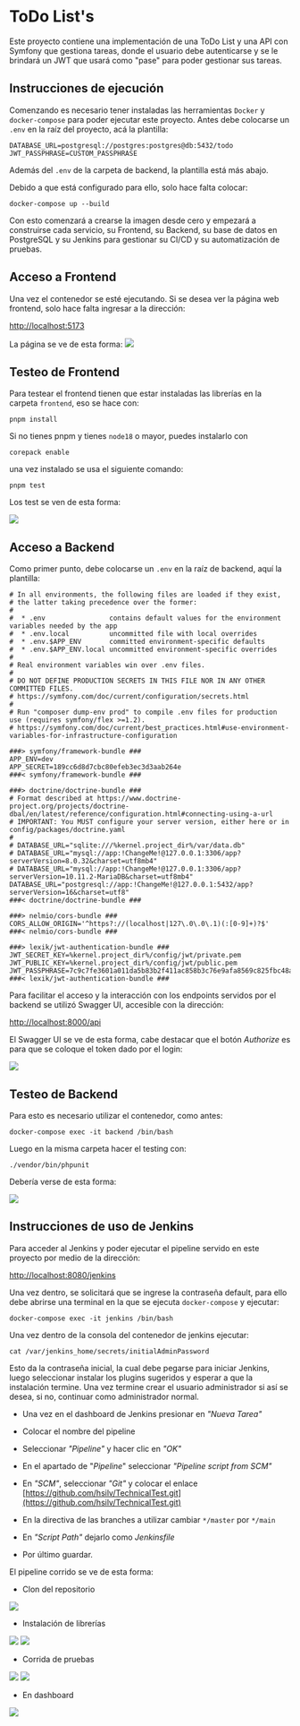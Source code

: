 # ToDo List's
Este proyecto contiene una implementación de una ToDo List y una API con Symfony que gestiona tareas, donde el usuario debe autenticarse y se le brindará un JWT que usará como "pase" para poder gestionar sus tareas.

## Instrucciones de ejecución
Comenzando es necesario tener instaladas las herramientas `Docker` y `docker-compose` para poder ejecutar este proyecto. 
Antes debe colocarse un `.env` en la raíz del proyecto, acá la plantilla:
```
DATABASE_URL=postgresql://postgres:postgres@db:5432/todo
JWT_PASSPHRASE=CUSTOM_PASSPHRASE
```
Además del `.env` de la carpeta de backend, la plantilla está más abajo.

Debido a que está configurado para ello, solo hace falta colocar:

```
docker-compose up --build
```

Con esto comenzará a crearse la imagen desde cero y empezará a construirse cada servicio, su Frontend, su Backend, su base de datos en PostgreSQL y su Jenkins para gestionar su CI/CD y su automatización de pruebas.

## Acceso a Frontend
Una vez el contenedor se esté ejecutando. Si se desea ver la página web frontend, solo hace falta ingresar a la dirección:

[http://localhost:5173](http://localhost:5173)

La página se ve de esta forma:
![](https://github.com/hsilv/TechnicalTest/blob/main/images/frontend-preview.png)

## Testeo de Frontend
Para testear el frontend tienen que estar instaladas las librerías en la carpeta `frontend`, eso se hace con:
```
pnpm install
```
Si no tienes pnpm y tienes `node18` o mayor, puedes instalarlo con
```
corepack enable
```
una vez instalado se usa el siguiente comando:
```
pnpm test
```
Los test se ven de esta forma:

![](https://github.com/hsilv/TechnicalTest/blob/main/images/frontend-tests.png)
## Acceso a Backend
Como primer punto, debe colocarse un `.env` en la raíz de backend, aquí la plantilla:
```
# In all environments, the following files are loaded if they exist,
# the latter taking precedence over the former:
#
#  * .env                contains default values for the environment variables needed by the app
#  * .env.local          uncommitted file with local overrides
#  * .env.$APP_ENV       committed environment-specific defaults
#  * .env.$APP_ENV.local uncommitted environment-specific overrides
#
# Real environment variables win over .env files.
#
# DO NOT DEFINE PRODUCTION SECRETS IN THIS FILE NOR IN ANY OTHER COMMITTED FILES.
# https://symfony.com/doc/current/configuration/secrets.html
#
# Run "composer dump-env prod" to compile .env files for production use (requires symfony/flex >=1.2).
# https://symfony.com/doc/current/best_practices.html#use-environment-variables-for-infrastructure-configuration

###> symfony/framework-bundle ###
APP_ENV=dev
APP_SECRET=189cc6d8d7cbc80efeb3ec3d3aab264e
###< symfony/framework-bundle ###

###> doctrine/doctrine-bundle ###
# Format described at https://www.doctrine-project.org/projects/doctrine-dbal/en/latest/reference/configuration.html#connecting-using-a-url
# IMPORTANT: You MUST configure your server version, either here or in config/packages/doctrine.yaml
#
# DATABASE_URL="sqlite:///%kernel.project_dir%/var/data.db"
# DATABASE_URL="mysql://app:!ChangeMe!@127.0.0.1:3306/app?serverVersion=8.0.32&charset=utf8mb4"
# DATABASE_URL="mysql://app:!ChangeMe!@127.0.0.1:3306/app?serverVersion=10.11.2-MariaDB&charset=utf8mb4"
DATABASE_URL="postgresql://app:!ChangeMe!@127.0.0.1:5432/app?serverVersion=16&charset=utf8"
###< doctrine/doctrine-bundle ###

###> nelmio/cors-bundle ###
CORS_ALLOW_ORIGIN='^https?://(localhost|127\.0\.0\.1)(:[0-9]+)?$'
###< nelmio/cors-bundle ###

###> lexik/jwt-authentication-bundle ###
JWT_SECRET_KEY=%kernel.project_dir%/config/jwt/private.pem
JWT_PUBLIC_KEY=%kernel.project_dir%/config/jwt/public.pem
JWT_PASSPHRASE=7c9c7fe3601a011da5b83b2f411ac858b3c76e9afa8569c825fbc48af15e62c3
###< lexik/jwt-authentication-bundle ###

```
Para facilitar el acceso y la interacción con los endpoints servidos por el backend se utilizó Swagger UI, accesible con la dirección:

[http://localhost:8000/api](http://localhost:8000/api)

El Swagger UI se ve de esta forma, cabe destacar que el botón *Authorize* es para que se coloque el token dado por el login:

![](https://github.com/hsilv/TechnicalTest/blob/main/images/backend-preview.png)

## Testeo de Backend
Para esto es necesario utilizar el contenedor, como antes:
```
docker-compose exec -it backend /bin/bash
```
Luego en la misma carpeta hacer el testing con:
```
./vendor/bin/phpunit
```
Debería verse de esta forma:

![](https://github.com/hsilv/TechnicalTest/blob/main/images/backend-tests.png)

## Instrucciones de uso de Jenkins
Para acceder al Jenkins y poder ejecutar el pipeline servido en este proyecto por medio de la dirección:

[http://localhost:8080/jenkins](http://localhost:8080/jenkins)

Una vez dentro, se solicitará que se ingrese la contraseña default, para ello debe abrirse una terminal en la que se ejecuta `docker-compose` y ejecutar:
```
docker-compose exec -it jenkins /bin/bash
```

Una vez dentro de la consola del contenedor de jenkins ejecutar:
```
cat /var/jenkins_home/secrets/initialAdminPassword
```
Esto da la contraseña inicial, la cual debe pegarse para iniciar Jenkins, luego seleccionar instalar los plugins sugeridos y esperar a que la instalación termine. Una vez termine crear el usuario administrador si así se desea, si no, continuar como administrador normal.

* Una vez en el dashboard de Jenkins presionar en _"Nueva Tarea"_

* Colocar el nombre del pipeline

* Seleccionar _"Pipeline"_ y hacer clic en _"OK"_

* En el apartado de "_Pipeline_" seleccionar _"Pipeline script from SCM"_
* En _"SCM"_, seleccionar _"Git"_ y colocar el enlace [https://github.com/hsilv/TechnicalTest.git](https://github.com/hsilv/TechnicalTest.git)
* En la directiva de las branches a utilizar cambiar `*/master` por `*/main`
* En _"Script Path"_ dejarlo como _Jenkinsfile_
* Por último guardar.

El pipeline corrido se ve de esta forma:
* Clon del repositorio
  
![](https://github.com/hsilv/TechnicalTest/blob/main/images/pipeline-clone.png)

* Instalación de librerías

![](https://github.com/hsilv/TechnicalTest/blob/main/images/pipeline-install-1.png)
![](https://github.com/hsilv/TechnicalTest/blob/main/images/pipeline-install-2.png)

* Corrida de pruebas

![](https://github.com/hsilv/TechnicalTest/blob/main/images/pipeline-test-1.png)
![](https://github.com/hsilv/TechnicalTest/blob/main/images/pipeline-test-2.png)

* En dashboard

![](https://github.com/hsilv/TechnicalTest/blob/main/images/pipeline-dashboard.png)
